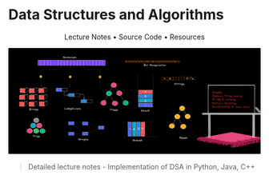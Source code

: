 # Data Structures and Algorithms

<p align="center">Lecture Notes • Source Code • Resources</p>

![Image Alt Text](images/dsa1.webp)

> Detailed lecture notes - Implementation of DSA in Python, Java, C++
